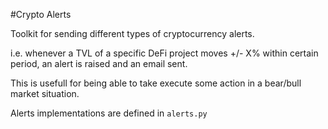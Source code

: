 #Crypto Alerts

Toolkit for sending different types of cryptocurrency alerts.

i.e. whenever a TVL of a specific DeFi project moves +/- X% within certain period, an alert is raised and an email sent. 

This is usefull for being able to take execute some action in a bear/bull market situation.

Alerts implementations are defined in ```alerts.py```